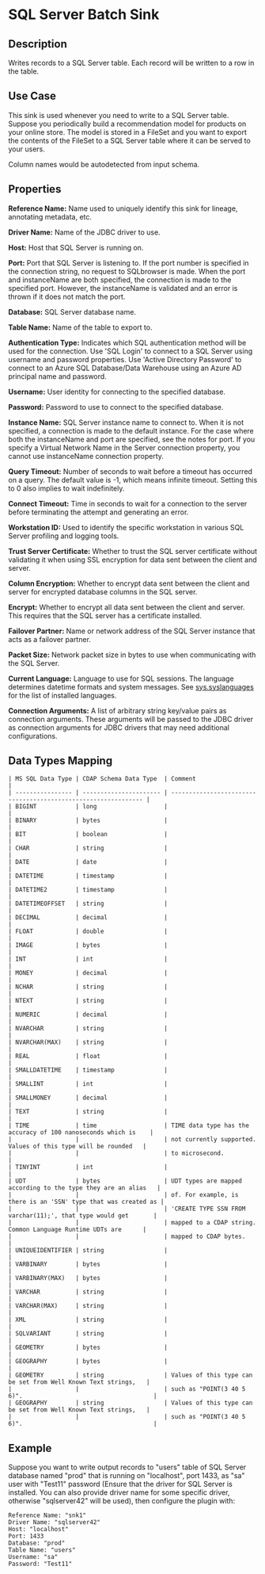# SQL Server Batch Sink


Description
-----------
Writes records to a SQL Server table. Each record will be written to a row in the table.


Use Case
--------
This sink is used whenever you need to write to a SQL Server table.
Suppose you periodically build a recommendation model for products on your online store.
The model is stored in a FileSet and you want to export the contents
of the FileSet to a SQL Server table where it can be served to your users.

Column names would be autodetected from input schema.

Properties
----------
**Reference Name:** Name used to uniquely identify this sink for lineage, annotating metadata, etc.

**Driver Name:** Name of the JDBC driver to use.

**Host:** Host that SQL Server is running on.

**Port:** Port that SQL Server is listening to. If the port number is specified in the
connection string, no request to SQLbrowser is made. When the port and instanceName 
are both specified, the connection is made to the specified port. However, the instanceName is validated and an 
error is thrown if it does not match the port.

**Database:** SQL Server database name.

**Table Name:** Name of the table to export to.

**Authentication Type:** Indicates which SQL authentication method will be used for the connection. Use 'SQL Login' to
connect to a SQL Server using username and password properties. Use 'Active Directory Password' to connect to
an Azure SQL Database/Data Warehouse using an Azure AD principal name and password.

**Username:** User identity for connecting to the specified database.

**Password:** Password to use to connect to the specified database.

**Instance Name:** SQL Server instance name to connect to. When it is not specified, a
connection is made to the default instance. For the case where both the instanceName and port are specified,
see the notes for port. If you specify a Virtual Network Name in the Server connection property, you cannot
use instanceName connection property.

**Query Timeout:** Number of seconds to wait before a timeout has occurred on a query. The default value is -1,
which means infinite timeout. Setting this to 0 also implies to wait indefinitely.

**Connect Timeout:** Time in seconds to wait for a connection to the server before terminating the attempt and
generating an error.

**Workstation ID:** Used to identify the specific workstation in various SQL Server profiling and logging tools.

**Trust Server Certificate:** Whether to trust the SQL server certificate without validating it when using SSL
encryption for data sent between the client and server.

**Column Encryption:** Whether to encrypt data sent between the client and server for encrypted database columns in the
SQL server.

**Encrypt:** Whether to encrypt all data sent between the client and server. This requires that the SQL server has a
certificate installed.

**Failover Partner:** Name or network address of the SQL Server instance that acts as a failover partner.

**Packet Size:** Network packet size in bytes to use when communicating with the SQL Server.

**Current Language:** Language to use for SQL sessions. The language determines datetime formats and system messages.
See [sys.syslanguages] for the list of installed languages.

[sys.syslanguages]:
https://docs.microsoft.com/en-us/sql/relational-databases/system-compatibility-views/sys-syslanguages-transact-sql

**Connection Arguments:** A list of arbitrary string key/value pairs as connection arguments. These arguments
will be passed to the JDBC driver as connection arguments for JDBC drivers that may need additional configurations.

Data Types Mapping
----------


    | MS SQL Data Type | CDAP Schema Data Type  | Comment                                                        |
    | ---------------- | ---------------------- | -------------------------------------------------------------- |
    | BIGINT           | long                   |                                                                |
    | BINARY           | bytes                  |                                                                |
    | BIT              | boolean                |                                                                |
    | CHAR             | string                 |                                                                |
    | DATE             | date                   |                                                                |
    | DATETIME         | timestamp              |                                                                |
    | DATETIME2        | timestamp              |                                                                |
    | DATETIMEOFFSET   | string                 |                                                                |
    | DECIMAL          | decimal                |                                                                |
    | FLOAT            | double                 |                                                                |
    | IMAGE            | bytes                  |                                                                |
    | INT              | int                    |                                                                |
    | MONEY            | decimal                |                                                                |
    | NCHAR            | string                 |                                                                |
    | NTEXT            | string                 |                                                                |
    | NUMERIC          | decimal                |                                                                |
    | NVARCHAR         | string                 |                                                                |
    | NVARCHAR(MAX)    | string                 |                                                                |
    | REAL             | float                  |                                                                |
    | SMALLDATETIME    | timestamp              |                                                                |
    | SMALLINT         | int                    |                                                                |
    | SMALLMONEY       | decimal                |                                                                |
    | TEXT             | string                 |                                                                |
    | TIME             | time                   | TIME data type has the accuracy of 100 nanoseconds which is    |
    |                  |                        | not currently supported. Values of this type will be rounded   |
    |                  |                        | to microsecond.                                                |
    | TINYINT          | int                    |                                                                |
    | UDT              | bytes                  | UDT types are mapped according to the type they are an alias   |
    |                  |                        | of. For example, is there is an 'SSN' type that was created as |
    |                  |                        | 'CREATE TYPE SSN FROM varchar(11);', that type would get       |
    |                  |                        | mapped to a CDAP string. Common Language Runtime UDTs are      |
    |                  |                        | mapped to CDAP bytes.                                          |
    | UNIQUEIDENTIFIER | string                 |                                                                |
    | VARBINARY        | bytes                  |                                                                |
    | VARBINARY(MAX)   | bytes                  |                                                                |
    | VARCHAR          | string                 |                                                                |
    | VARCHAR(MAX)     | string                 |                                                                |
    | XML              | string                 |                                                                |
    | SQLVARIANT       | string                 |                                                                |
    | GEOMETRY         | bytes                  |                                                                |
    | GEOGRAPHY        | bytes                  |                                                                |
    | GEOMETRY         | string                 | Values of this type can be set from Well Known Text strings,   |
    |                  |                        | such as "POINT(3 40 5 6)".                                     |
    | GEOGRAPHY        | string                 | Values of this type can be set from Well Known Text strings,   |
    |                  |                        | such as "POINT(3 40 5 6)".                                     |


Example
-------
Suppose you want to write output records to "users" table of SQL Server database named "prod" that is running on
"localhost", port 1433, as "sa" user with "Test11" password (Ensure that the driver for SQL Server is installed. You
can also provide driver name for some specific driver, otherwise "sqlserver42" will be used), then configure the plugin
with:

```
Reference Name: "snk1"
Driver Name: "sqlserver42"
Host: "localhost"
Port: 1433
Database: "prod"
Table Name: "users"
Username: "sa"
Password: "Test11"
```
